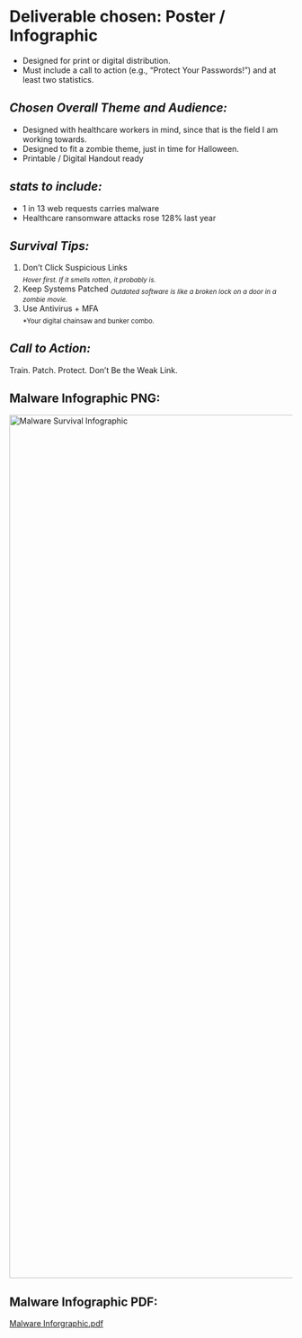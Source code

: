 # **Deliverable chosen: Poster / Infographic**  
- Designed for print or digital distribution.  
- Must include a call to action (e.g., “Protect Your Passwords!”) and at least two statistics.  

## *Chosen Overall Theme and Audience:*
- Designed with healthcare workers in mind, since that is the field I am working towards.
- Designed to fit a zombie theme, just in time for Halloween.
- Printable / Digital Handout ready

## *stats to include:*
- 1 in 13 web requests carries malware
- Healthcare ransomware attacks rose 128% last year

## *Survival Tips:*  
1. Don’t Click Suspicious Links  
<sub>*Hover first. If it smells rotten, it probably is.*</sub>  
2. Keep Systems Patched
<sub>*Outdated software is like a broken lock on a door in a zombie movie.*</sub>
3. Use Antivirus + MFA  
<sub>*Your digital chainsaw and bunker combo.</sub>

## *Call to Action:*
Train. Patch. Protect. Don’t Be the Weak Link.  

## Malware Infographic PNG:  
<img width="1024" height="1536" alt="Malware Survival Infographic" src="https://github.com/user-attachments/assets/2576e0ac-225b-48bb-9370-bd1a9cc5ae71" />

## Malware Infographic PDF:
[Malware Inforgraphic.pdf](https://github.com/user-attachments/files/22786522/Malware.Inforgraphic.pdf)
